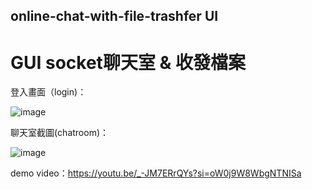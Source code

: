 ## online-chat-with-file-trashfer UI 
# GUI socket聊天室 & 收發檔案

登入畫面（login)：

![image](https://github.com/CCH147/online-chat-with-file-trashfer/assets/127080897/4f7af589-ab1b-4257-a945-78c1c8b26ea2)

聊天室截圖(chatroom)：

![image](https://github.com/CCH147/online-chat-with-file-trashfer/assets/127080897/193485a7-4a40-4c95-9f77-bdb4391b0e48)

demo video：https://youtu.be/_-JM7ERrQYs?si=oW0j9W8WbgNTNISa




